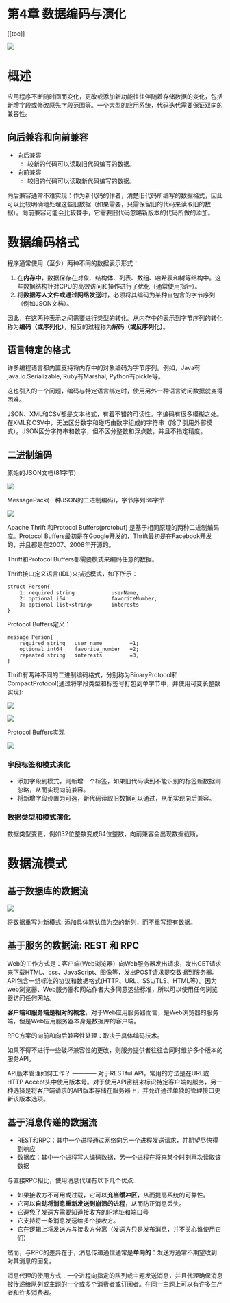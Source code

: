 # 第4章 数据编码与演化

[[toc]]

![](/_images/book-note/dataIntensiveApp/第四章导图.png)

# 概述

应用程序不断随时间而变化，更改或添加新功能往往伴随着存储数据的变化，包括新增字段或修改原先字段范围等。一个大型的应用系统，代码迭代需要保证双向的兼容性。

## 向后兼容和向前兼容

* 向后兼容
    * 较新的代码可以读取旧代码编写的数据。
* 向前兼容
    * 较旧的代码可以读取新代码编写的数据。

向后兼容通常不难实现：作为新代码的作者，清楚旧代码所编写的数据格式，因此可以比较明确地处理这些旧数据（如果需要，只需保留旧的代码来读取旧的数据）。向前兼容可能会比较棘手，它需要旧代码忽略新版本的代码所做的添加。

# 数据编码格式

程序通常使用（至少）两种不同的数据表示形式：

1. 在**内存中**，数据保存在对象、结构体、列表、数组、哈希表和树等结构中。这些数据结构针对CPU的高效访问和操作进行了优化（通常使用指针）。
2. 将**数据写人文件或通过网络发送**时，必须将其编码为某种自包含的字节序列（例如JSON文档）。

因此，在这两种表示之间需要进行类型的转化。从内存中的表示到字节序列的转化称为**编码（或序列化）**，相反的过程称为**解码（或反序列化）**。

## 语言特定的格式

许多编程语言都内置支持将内存中的对象编码为字节序列。例如，Java有java.io.Serializable, Ruby有Marshal, Python有pickle等。

这也引入的一个问题，编码与特定语言绑定时，使用另外一种语言访问数据就变得困难。

JSON、XML和CSV都是文本格式，有着不错的可读性。字编码有很多模糊之处。在XML和CSV中，无法区分数字和碰巧由数字组成的字符串（除了引用外部模式）。JSON区分字符串和数字，但不区分整数和浮点数，并且不指定精度。

## 二进制编码

原始的JSON文档(81字节)

![](/_images/book-note/dataIntensiveApp/原始的JSON文档.png)

MessagePack(一种JSON的二进制编码)，字节序列66字节

![](/_images/book-note/dataIntensiveApp/MessagePack编码.png)


Apache Thrift 和Protocol Buffers(protobuf) 是基于相同原理的两种二进制编码库。Protocol Buffers最初是在Google开发的，Thrift最初是在Facebook开发的，并且都是在2007、2008年开源的。

Thrift和Protocol Buffers都需要模式来编码任意的数据。

Thrift接口定义语言(IDL)来描述模式，如下所示：

```
struct Person{
    1: required string            userName,
    2: optional i64               favoriteNumber,
    3: optional list<string>      interests
}
```

Protocol Buffers定义：

```
message Person{
    required string   user_name         =1;
    optional int64    favorite_number   =2;
    repeated string   interests         =3;
}
```

Thrift有两种不同的二进制编码格式，分别称为BinaryProtocol和CompactProtocol(通过将字段类型和标签号打包到单字节中，并使用可变长整数实现):

![](/_images/book-note/dataIntensiveApp/Thrift编码1.png)

![](/_images/book-note/dataIntensiveApp/Thrift编码2.png)

Protocol Buffers实现

![](/_images/book-note/dataIntensiveApp/Protocol_Buffers编码.png)

### 字段标签和模式演化

* 添加字段到模式，则新增一个标签，如果旧代码读到不能识别的标签新数据则忽略，从而实现向前兼容。
* 将新增字段设置为可选，新代码读取旧数据可以通过，从而实现向后兼容。

### 数据类型和模式演化

数据类型变更，例如32位整数变成64位整数，向前兼容会出现数据截断。

# 数据流模式

## 基于数据库的数据流

![](/_images/book-note/dataIntensiveApp/基于数据库的数据流.png)

将数据重写为新模式: 添加具体默认值为空的新列，而不重写现有数据。

## 基于服务的数据流: REST 和 RPC

Web的工作方式是：客户端(Web浏览器）向Web服务器发出请求，发出GET请求来下载HTML、css、JavaScript、图像等，发出POST请求提交数据到服务器。API包含一组标准的协议和数据格式(HTTP、URL、SSL/TLS、HTML等）。因为web浏览器、Web服务器和网站作者大多同意这些标准，所以可以使用任何浏览器访问任何网站。

**客户端和服务端是相对的概念**，对于Web应用服务器而言，是Web浏览器的服务端，但是Web应用服务器本身是数据库的客户端。

RPC方案的向前和向后兼容性处理：取决于具体编码技术。

如果不得不进行一些破坏兼容性的更改，则服务提供者往往会同时维护多个版本的服务API。

API版本管理如何工作？
———— 对于RESTful API，常用的方法是在URL或HTTP Accept头中使用版本号。对于使用API密钥来标识特定客户端的服务，另一种选择是将客户端请求的API版本存储在服务器上，并允许通过单独的管理接口更新该版本选项。

## 基于消息传递的数据流

* REST和RPC：其中一个进程通过网络向另一个进程发送请求，并期望尽快得到响应
* 数据库：其中一个进程写人编码数据，另一个进程在将来某个时刻再次读取该数据


与直接RPC相比，使用消息代理有以下几个优点:

* 如果接收方不可用或过载，它可以**充当缓冲区**，从而提高系统的可靠性。
* 它可以**自动将消息重新发送到崩溃的进程**，从而防正消息丢失。
* 它避免了发送方需要知道接收方的IP地址和端口号
* 它支持将一条消息发送给多个接收方。
* 它在逻辑上将发送方与接收方分离（发送方只是发布消息，并不关心谁使用它们）

然而，与RPC的差异在于，消息传递通信通常是**单向的**：发送方通常不期望收到对其消息的回复。

消息代理的使用方式：一个进程向指定的队列或主题发送消息，并且代理确保消息被传递给队列或主题的一个或多个消费者或订阅者。在同一主题上可以有许多生产者和许多消费者。